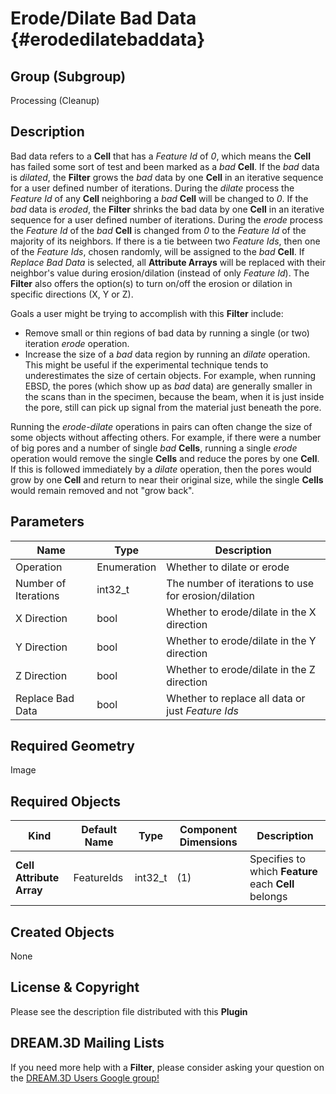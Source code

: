 Erode/Dilate Bad Data {#erodedilatebaddata}
=============

## Group (Subgroup) ##
Processing (Cleanup)

## Description ##
Bad data refers to a **Cell** that has a _Feature Id_ of *0*, which means the **Cell** has failed some sort of test and been marked as a *bad* **Cell**. If the *bad* data is _dilated_, the **Filter** grows the *bad* data by one **Cell** in an iterative sequence for a user defined number of iterations.  During the *dilate* process the _Feature Id_ of any **Cell** neighboring a *bad* **Cell** will be changed to *0*. If the *bad* data is _eroded_, the **Filter** shrinks the bad data by one **Cell** in an iterative sequence for a user defined number of iterations.  During the *erode* process the _Feature Id_ of the *bad* **Cell** is changed from *0* to the _Feature Id_ of the majority of its neighbors. If there is a tie between two _Feature Ids_, then one of the *Feature Ids*, chosen randomly, will be assigned to the *bad* **Cell**. If _Replace Bad Data_ is selected, all **Attribute Arrays** will be replaced with their neighbor's value during erosion/dilation (instead of only _Feature Id_). The **Filter** also offers the option(s) to turn on/off the erosion or dilation in specific directions (X, Y or Z).

Goals a user might be trying to accomplish with this **Filter** include:

- Remove small or thin regions of bad data by running a single (or two) iteration _erode_ operation. 
- Increase the size of a *bad* data region by running an _dilate_ operation. This might be useful if the experimental technique tends to underestimates the size of certain objects. For example, when running EBSD, the pores (which show up as *bad* data) are generally smaller in the scans than in the specimen, because the beam, when it is just inside the pore, still can pick up signal from the material just beneath the pore.  

Running the _erode-dilate_ operations in pairs can often change the size of some objects without affecting others. For example, if there were a number of big pores and a number of single *bad* **Cells**, running a single _erode_ operation would remove the single **Cells** and reduce the pores by one **Cell**. If this is followed immediately by  a _dilate_ operation, then the pores would grow by one **Cell** and return to near their original size, while the single **Cells** would remain removed and not "grow back".

## Parameters ##

| Name | Type | Description |
|------|------|-------------|
| Operation | Enumeration | Whether to dilate or erode |
| Number of Iterations | int32_t | The number of iterations to use for erosion/dilation |
| X Direction | bool | Whether to erode/dilate in the X direction |
| Y Direction | bool | Whether to erode/dilate in the Y direction |
| Z Direction | bool | Whether to erode/dilate in the Z direction |
| Replace Bad Data | bool | Whether to replace all data or just _Feature Ids_ |

## Required Geometry ##
Image

## Required Objects ##

| Kind | Default Name | Type | Component Dimensions | Description |
|------|--------------|------|----------------------|-------------|
| **Cell Attribute Array** | FeatureIds | int32_t | (1) | Specifies to which **Feature** each **Cell** belongs |

## Created Objects ##
None

## License & Copyright ##

Please see the description file distributed with this **Plugin**

## DREAM.3D Mailing Lists ##

If you need more help with a **Filter**, please consider asking your question on the [DREAM.3D Users Google group!](https://groups.google.com/forum/?hl=en#!forum/dream3d-users)


